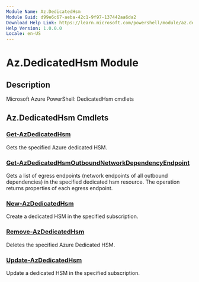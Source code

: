```yaml
---
Module Name: Az.DedicatedHsm
Module Guid: d99e6c67-aeba-42c1-9f97-137442aa6da2
Download Help Link: https://learn.microsoft.com/powershell/module/az.dedicatedhsm
Help Version: 1.0.0.0
Locale: en-US
---
```


# Az.DedicatedHsm Module
## Description
Microsoft Azure PowerShell: DedicatedHsm cmdlets

## Az.DedicatedHsm Cmdlets
### [Get-AzDedicatedHsm](Get-AzDedicatedHsm.md)
Gets the specified Azure dedicated HSM.

### [Get-AzDedicatedHsmOutboundNetworkDependencyEndpoint](Get-AzDedicatedHsmOutboundNetworkDependencyEndpoint.md)
Gets a list of egress endpoints (network endpoints of all outbound dependencies) in the specified dedicated hsm resource.
The operation returns properties of each egress endpoint.

### [New-AzDedicatedHsm](New-AzDedicatedHsm.md)
Create a dedicated HSM in the specified subscription.

### [Remove-AzDedicatedHsm](Remove-AzDedicatedHsm.md)
Deletes the specified Azure Dedicated HSM.

### [Update-AzDedicatedHsm](Update-AzDedicatedHsm.md)
Update a dedicated HSM in the specified subscription.

